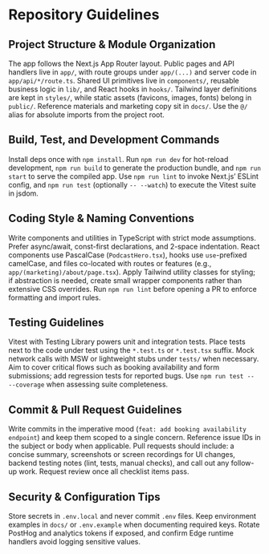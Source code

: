 # Repository Guidelines

## Project Structure & Module Organization
The app follows the Next.js App Router layout. Public pages and API handlers live in `app/`, with route groups under `app/(...)` and server code in `app/api/*/route.ts`. Shared UI primitives live in `components/`, reusable business logic in `lib/`, and React hooks in `hooks/`. Tailwind layer definitions are kept in `styles/`, while static assets (favicons, images, fonts) belong in `public/`. Reference materials and marketing copy sit in `docs/`. Use the `@/` alias for absolute imports from the project root.

## Build, Test, and Development Commands
Install deps once with `npm install`. Run `npm run dev` for hot-reload development, `npm run build` to generate the production bundle, and `npm run start` to serve the compiled app. Use `npm run lint` to invoke Next.js’ ESLint config, and `npm run test` (optionally `-- --watch`) to execute the Vitest suite in jsdom.

## Coding Style & Naming Conventions
Write components and utilities in TypeScript with strict mode assumptions. Prefer async/await, const-first declarations, and 2-space indentation. React components use PascalCase (`PodcastHero.tsx`), hooks use `use`-prefixed camelCase, and files co-located with routes or features (e.g., `app/(marketing)/about/page.tsx`). Apply Tailwind utility classes for styling; if abstraction is needed, create small wrapper components rather than extensive CSS overrides. Run `npm run lint` before opening a PR to enforce formatting and import rules.

## Testing Guidelines
Vitest with Testing Library powers unit and integration tests. Place tests next to the code under test using the `*.test.ts` or `*.test.tsx` suffix. Mock network calls with MSW or lightweight stubs under `tests/` when necessary. Aim to cover critical flows such as booking availability and form submissions; add regression tests for reported bugs. Use `npm run test -- --coverage` when assessing suite completeness.

## Commit & Pull Request Guidelines
Write commits in the imperative mood (`feat: add booking availability endpoint`) and keep them scoped to a single concern. Reference issue IDs in the subject or body when applicable. Pull requests should include: a concise summary, screenshots or screen recordings for UI changes, backend testing notes (lint, tests, manual checks), and call out any follow-up work. Request review once all checklist items pass.

## Security & Configuration Tips
Store secrets in `.env.local` and never commit `.env` files. Keep environment examples in `docs/` or `.env.example` when documenting required keys. Rotate PostHog and analytics tokens if exposed, and confirm Edge runtime handlers avoid logging sensitive values.
